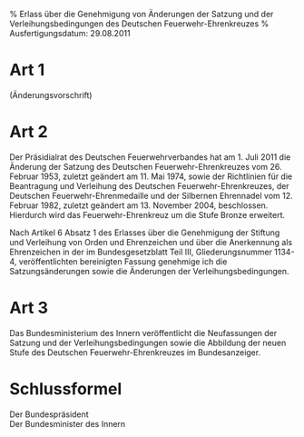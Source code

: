 % Erlass über die Genehmigung von Änderungen der Satzung und der Verleihungsbedingungen des Deutschen Feuerwehr-Ehrenkreuzes
% Ausfertigungsdatum: 29.08.2011
 
# Art 1

(Änderungsvorschrift)

# Art 2

Der Präsidialrat des Deutschen Feuerwehrverbandes hat am 1. Juli 2011 die Änderung der Satzung des Deutschen Feuerwehr-Ehrenkreuzes vom 26. Februar 1953, zuletzt geändert am 11. Mai 1974, sowie der Richtlinien für die Beantragung und Verleihung des Deutschen Feuerwehr-Ehrenkreuzes, der Deutschen Feuerwehr-Ehrenmedaille und der Silbernen Ehrennadel vom 12. Februar 1982, zuletzt geändert am 13. November 2004, beschlossen. Hierdurch wird das Feuerwehr-Ehrenkreuz um die Stufe Bronze erweitert.

Nach Artikel 6 Absatz 1 des Erlasses über die Genehmigung der Stiftung und Verleihung von Orden und Ehrenzeichen und über die Anerkennung als Ehrenzeichen in der im Bundesgesetzblatt Teil III, Gliederungsnummer 1134-4, veröffentlichten bereinigten Fassung genehmige ich die Satzungsänderungen sowie die Änderungen der Verleihungsbedingungen.

# Art 3

Das Bundesministerium des Innern veröffentlicht die Neufassungen der Satzung und der Verleihungsbedingungen sowie die Abbildung der neuen Stufe des Deutschen Feuerwehr-Ehrenkreuzes im Bundesanzeiger.

# Schlussformel

Der Bundespräsident  
Der Bundesminister des Innern
